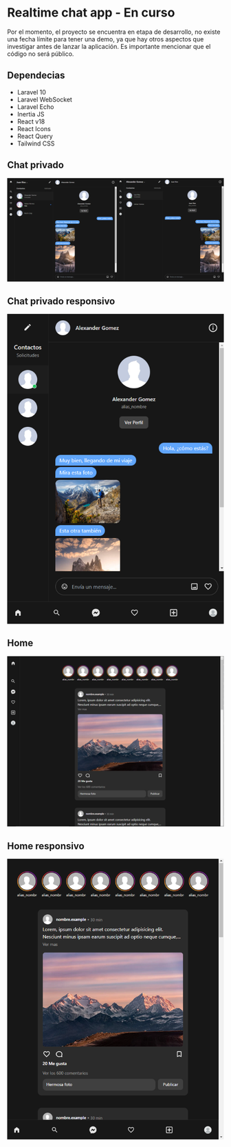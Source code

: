 # Realtime chat app - En curso

Por el momento, el proyecto se encuentra en etapa de desarrollo, no existe una fecha límite para tener una demo, ya que hay otros aspectos que investigar antes de lanzar la aplicación.
Es importante mencionar que el código no será público.

## Dependecias

- Laravel 10
- Laravel WebSocket
- Laravel Echo
- Inertia JS
- React v18
- React Icons
- React Query
- Tailwind CSS

## Chat privado

![private-chat](private-chat.png)

## Chat privado responsivo

![chat-responsive](chat-responsive.png)

## Home

![home](home.png)

## Home responsivo

![home](home-responsive.png)
